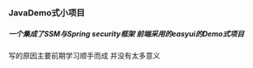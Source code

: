  ### JavaDemo式小项目

 #####  一个集成了SSM与Spring security框架  前端采用的easyui的Demo式项目 
 写的原因主要前期学习顺手而成 并没有太多意义 